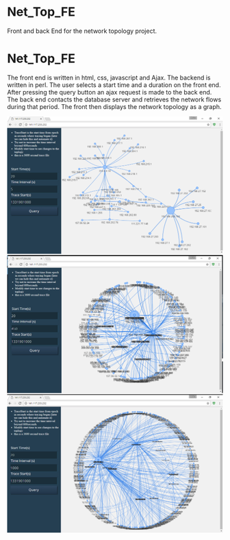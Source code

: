 # Net_Top_FE
Front and back End for the network topology project. 

# Net_Top_FE
The front end is written in html, css, javascript and Ajax. The backend is written in perl. The user selects a start time and a duration on the front end. After pressing the query button an ajax request is made to the back end. The back end contacts the database server and retrieves the network flows during that period. The front then displays the network topology as a graph.

![alt tag](https://github.com/pedrumj2/Net_Top_FE/blob/master/5s.png)
![alt tag](https://github.com/pedrumj2/Net_Top_FE/blob/master/450s.png)
![alt tag](https://github.com/pedrumj2/Net_Top_FE/blob/master/1000s.png)
